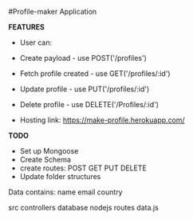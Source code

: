 #Profile-maker Application

**FEATURES**
* User can:
* Create payload - use POST('/profiles')
* Fetch profile created - use GET('/profiles/:id')
* Update profile - use PUT('/profiles/:id')
* Delete profile - use DELETE('/Profiles/:id')

* Hosting link: https://make-profile.herokuapp.com/

**TODO**
* Set up Mongoose
* Create Schema
* create routes:
                POST
                GET
                PUT
                DELETE
* Update folder structures


Data contains:
            name
            email
            country


src
    controllers
    database
    nodejs
    routes
    data.js

